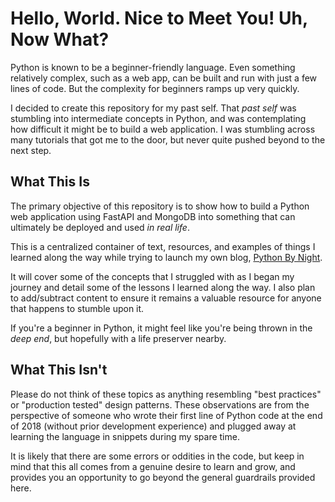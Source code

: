 # Hello, World. Nice to Meet You! Uh, Now What?

Python is known to be a beginner-friendly language. Even something relatively complex, such as a web app, can be built and run with just a few lines of code. But the complexity for beginners ramps up very quickly. 

I decided to create this repository for my past self. That _past self_ was stumbling into intermediate concepts in Python, and was contemplating how difficult it might be to build a web application. I was stumbling across many tutorials that got me to the door, but never quite pushed beyond to the next step.

## What This Is

The primary objective of this repository is to show how to build a Python web application using FastAPI and MongoDB into something that can ultimately be deployed and used _in real life_.

This is a centralized container of text, resources, and examples of things I learned along the way while trying to launch my own blog, [Python By Night](https://www.pythonbynight.com).

It will cover some of the concepts that I struggled with as I began my journey and detail some of the lessons I learned along the way. I also plan to add/subtract content to ensure it remains a valuable resource for anyone that happens to stumble upon it.

If you're a beginner in Python, it might feel like you're being thrown in the _deep end_, but hopefully with a life preserver nearby.

## What This Isn't

Please do not think of these topics as anything resembling "best practices" or "production tested" design patterns. These observations are from the perspective of someone who wrote their first line of Python code at the end of 2018 (without prior development experience) and plugged away at learning the language in snippets during my spare time.

It is likely that there are some errors or oddities in the code, but keep in mind that this all comes from a genuine desire to learn and grow, and provides you an opportunity to go beyond the general guardrails provided here.